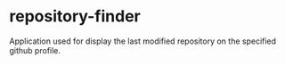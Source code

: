 # repository-finder
Application used for display the last modified repository on the specified github profile.
